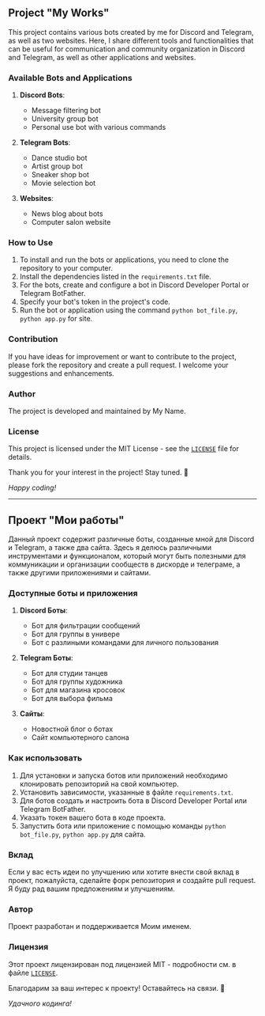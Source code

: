 ## Project "My Works"

This project contains various bots created by me for Discord and Telegram, as well as two websites. Here, I share different tools and functionalities that can be useful for communication and community organization in Discord and Telegram, as well as other applications and websites.

### Available Bots and Applications

1. **Discord Bots**:
   - Message filtering bot
   - University group bot
   - Personal use bot with various commands

2. **Telegram Bots**:
   - Dance studio bot
   - Artist group bot
   - Sneaker shop bot
   - Movie selection bot

3. **Websites**:
   - News blog about bots
   - Computer salon website

### How to Use

1. To install and run the bots or applications, you need to clone the repository to your computer.
2. Install the dependencies listed in the `requirements.txt` file.
3. For the bots, create and configure a bot in Discord Developer Portal or Telegram BotFather.
4. Specify your bot's token in the project's code.
5. Run the bot or application using the command `python bot_file.py`, `python app.py` for site.

### Contribution

If you have ideas for improvement or want to contribute to the project, please fork the repository and create a pull request. I welcome your suggestions and enhancements.

### Author

The project is developed and maintained by My Name.

### License

This project is licensed under the MIT License - see the [`LICENSE`](https://github.com/Lelyaaaa/Works?tab=MIT-1-ov-file) file for details.

Thank you for your interest in the project! Stay tuned. 🚀

*Happy coding!*

-----------------------------------------------------------------------------------------------------------------------------------------------------------------------------------------------------------------------------------

## Проект "Мои работы"

Данный проект содержит различные боты, созданные мной для Discord и Telegram, а также два сайта. Здесь я делюсь различными инструментами и функционалом, который могут быть полезными для коммуникации и организации сообществ в дискорде и телеграме, а также другими приложениями и сайтами.

### Доступные боты и приложения

1. **Discord Боты**:
   - Бот для фильтрации сообщений
   - Бот для группы в универе
   - Бот с разлиными командами для личного пользования

2. **Telegram Боты**:
   - Бот для студии танцев
   - Бот для группы художника
   - Бот для магазина кросовок
   - Бот для выбора фильма

3. **Сайты**:
   - Новостной блог о ботах
   - Сайт компьютерного салона

### Как использовать

1. Для установки и запуска ботов или приложений необходимо клонировать репозиторий на свой компьютер.
2. Установить зависимости, указанные в файле `requirements.txt`.
3. Для ботов создать и настроить бота в Discord Developer Portal или Telegram BotFather.
4. Указать токен вашего бота в коде проекта.
5. Запустить бота или приложение с помощью команды `python bot_file.py`, `python app.py` для сайта.

### Вклад

Если у вас есть идеи по улучшению или хотите внести свой вклад в проект, пожалуйста, сделайте форк репозитория и создайте pull request. Я буду рад вашим предложениям и улучшениям.

### Автор

Проект разработан и поддерживается Моим именем.

### Лицензия

Этот проект лицензирован под лицензией MIT - подробности см. в файле [`LICENSE`](https://github.com/Lelyaaaa/Works?tab=MIT-1-ov-file).

Благодарим за ваш интерес к проекту! Оставайтесь на связи. 🚀

*Удачного кодинга!*
